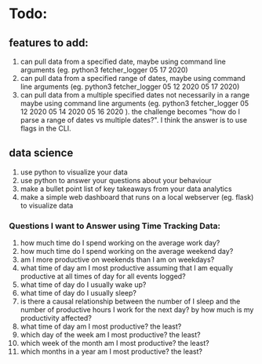 # Todo:

## features to add:
1. can pull data from a specified date, maybe using command line arguments (eg. python3 fetcher_logger 05 17 2020)
1. can pull data from a specified range of dates, maybe using command line arguments (eg. python3 fetcher_logger 05 12 2020 05 17 2020)
1. can pull data from a multiple specified dates not necessarily in a range maybe using command line arguments (eg. python3 fetcher_logger 05 12 2020 05 14 2020 05 16 2020 ). the challenge becomes "how do I parse a range of dates vs multiple dates?". I think the answer is to use flags in the CLI.

## data science
1. use python to visualize your data
1. use python to answer your questions about your behaviour
1. make a bullet point list of key takeaways from your data analytics
1. make a simple web dashboard that runs on a local webserver (eg. flask) to visualize data

### Questions I want to Answer using Time Tracking Data:
1. how much time do I spend working on the average work day? 
1. how much time do I spend working on the average weekend day?
1. am I more productive on weekends than I am on weekdays?
1. what time of day am I most productive assuming that I am equally productive at all times of day for all events logged?
1. what time of day do I usually wake up?
1. what time of day do I usually sleep?
1. is there a causal relationship between the number of I sleep and the number of productive hours I work for the next day? by how much is my productivity affected?
1. what time of day am I most productive? the least?
1. which day of the week am I most productive? the least?
1. which week of the month am I most productive? the least?
1. which months in a year am I most productive? the least?
